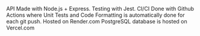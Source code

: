 API Made with Node.js + Express.
Testing with Jest.
CI/CI Done with Github Actions where Unit Tests and Code Formatting is automatically done for each git push.
Hosted on Render.com
PostgreSQL database is hosted on Vercel.com
